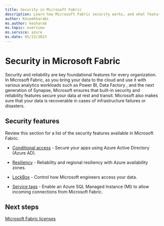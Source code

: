```yaml
---
title: Security in Microsoft Fabric
description: Learn how Microsoft Fabric security works, and what features are available.
author: KesemSharabi
ms.author: kesharab
ms.topic: overview
ms.service: azure
ms.date: 05/23/2023
---
```


# Security in Microsoft Fabric

Security and reliability are key foundational features for every organization. In Microsoft Fabric, as you bring your data to the cloud and use it with various analytics workloads such as Power BI, Data Factory , and the next generation of Synapse,  Microsoft ensures that built-in security and reliability features secure your data at rest and transit. Microsoft also makes sure that your data is recoverable in cases of infrastructure failures or disasters.

## Security features

Review this section for a list of the security features available in Microsoft Fabric.

* [Conditional access](security-conditional-access.md) - Secure your apps using Azure Active Directory (Azure AD).

* [Resiliency](az-resiliency.md) - Reliability and regional resiliency with Azure availability zones.

* [LockBox](security-lockbox.md) - Control how Microsoft engineers access your data.

* [Service tags](security-service-tags.md) - Enable an Azure SQL Managed Instance (MI) to allow incoming connections from Microsoft Fabric.

## Next steps

[Microsoft Fabric licenses](../enterprise/licenses.md)
